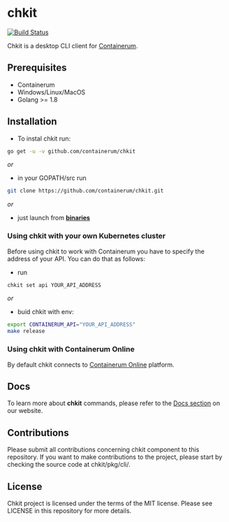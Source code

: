 # chkit
[![Build Status](https://travis-ci.org/containerum/chkit.svg?branch=master)](https://travis-ci.org/containerum/chkit)

Chkit is a desktop CLI client for [Containerum](https://github.com/containerum/containerum).

## Prerequisites
* Containerum
* Windows/Linux/MacOS
* Golang >= 1.8

## Installation
* To instal chkit run:

```bash
go get -u -v github.com/containerum/chkit
```
*or*

* in your GOPATH/src run

```bash
git clone https://github.com/containerum/chkit.git
```

*or*

* just launch from **[binaries](https://github.com/containerum/chkit/releases)** 


### Using chkit with your own Kubernetes cluster
Before using chkit to work with Containerum you have to specify the address of your API. You can do that as follows:

* run
```bash
chkit set api YOUR_API_ADDRESS
```

*or* 

* buid chkit with env:
```bash
export CONTAINERUM_API="YOUR_API_ADDRESS"
make release
```

### Using chkit with Containerum Online
By default chkit connects to [Containerum Online](https://containerum.com/price/online/) platform. 

## Docs
To learn more about **chkit** commands, please refer to the [Docs section](https://docs.containerum.com/docs/about/) on our website.

## Contributions
Please submit all contributions concerning chkit component to this repository. If you want to make contributions to the project, please start by checking the source code at chkit/pkg/cli/.

## License
Chkit project is licensed under the terms of the MIT license. Please see LICENSE in this repository for more details. 
